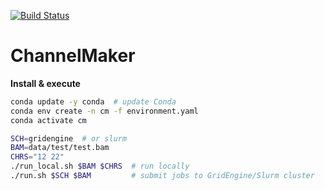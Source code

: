 [![Build Status](https://travis-ci.org/GooglingTheCancerGenome/CNN.svg?branch=iss32)](https://travis-ci.org/GooglingTheCancerGenome/CNN)

# ChannelMaker

**Install & execute**

```bash
conda update -y conda  # update Conda
conda env create -n cm -f environment.yaml
conda activate cm

SCH=gridengine  # or slurm
BAM=data/test/test.bam
CHRS="12 22"
./run_local.sh $BAM $CHRS  # run locally
./run.sh $SCH $BAM         # submit jobs to GridEngine/Slurm cluster
```
